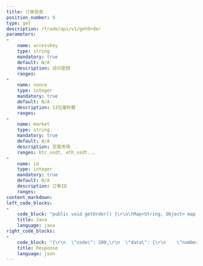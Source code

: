 ```yaml
---
title: 订单信息
position_number: 9
type: get
description: /trade/api/v1/getOrder
parameters:
-
    name: accesskey
    type: string
    mandatory: true
    default: N/A
    description: 访问密钥
    ranges:
-
    name: nonce
    type: integer
    mandatory: true
    default: N/A
    description: 13位毫秒数
    ranges:
-
    name: market
    type: string
    mandatory: true
    default: N/A
    description: 交易市场
    ranges: btc_usdt, eth_usdt...
-
    name: id
    type: integer
    mandatory: true
    default: N/A
    description: 订单ID
    ranges:
content_markdown:
left_code_blocks:
-
    code_block: "public void getOrder() {\r\n\tMap<String, Object> map = new HashMap<String, Object>();\r\n\tmap.put(\"accesskey\", accessKey);\r\n\tmap.put(\"nonce\", System.currentTimeMillis());\r\n\tmap.put(\"market\", \"btc_usdt\");\r\n\tmap.put(\"id\", \"156387346384491\");\r\n\t// 签名 (en:Signature)\r\n\tString signature = HttpUtil.getSignature(map, secretKey);\r\n\tmap.put(\"signature\", signature);\r\n\t\r\n\tString text = HttpUtil.get(URL + \"/trade/api/v1/getOrder\", map);\r\n\tSystem.out.println(text);\r\n}"
    title: Java
    language: java
right_code_blocks:
-
    code_block: "{\r\n  \"code\": 200,\r\n  \"data\": {\r\n    \"number\": \"0.002000\",           // 委托数量\r\n    \"price\": \"5000.00\",             // 委托价格\r\n    \"avgPrice\": \"0.00\",             // 成交均价\r\n    \"id\": 156293034776987,          // 订单ID\r\n    \"time\": 1562930348000,          // 委托时间\r\n    \"type\": 1,                      // 交易类型：1、买 0、卖\r\n    \"status\": 3,                    // 状态  (0、提交未撮合，1、未成交或部份成交，2、已完成，3、已取消，4、撮合完成结算中)\r\n    \"completeNumber\": \"0.000000\",   // 完成数量\r\n    \"completeMoney\": \"0.000000\",    // 完成金额\r\n    \"entrustType\": 0,               // 订单类型：1、市价 0、限价\r\n    \"fee\": \"0.000000\"               // 交易手续费\r\n  },\r\n  \"info\": \"success\"\r\n}"
    title: Response
    language: json
---
```

